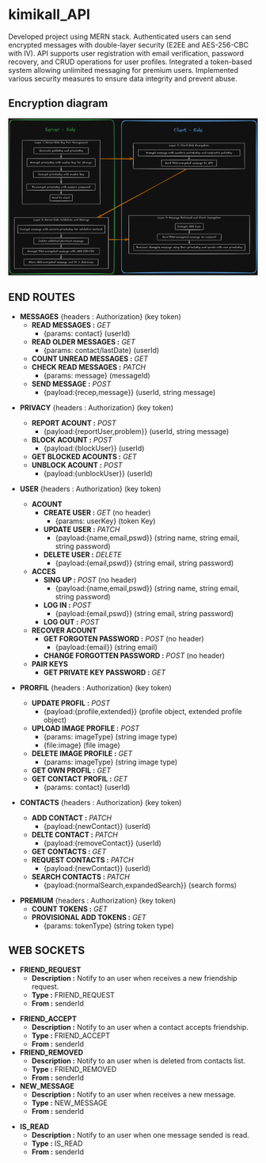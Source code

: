 # kimikall_API

Developed project using MERN stack. Authenticated users can send encrypted messages with double-layer
security (E2EE and AES-256-CBC with IV). API supports user registration with email verification, password recovery, and CRUD operations for user profiles. Integrated a token-based system allowing unlimited messaging for premium users. Implemented various security measures to ensure data integrity and prevent abuse.

## Encryption diagram

![Encryption Diagram](docs/diagram-encryption.png "Diagram of Encryption Layers")

## END ROUTES

- **MESSAGES** {headers : Authorization} (key token)
    - **READ MESSAGES :** _GET_
        - {params: contact} (userId)
    - **READ OLDER MESSAGES :** _GET_
        - {params: contact/lastDate} (userId)
    * **COUNT UNREAD MESSAGES :** _GET_
    * **CHECK READ MESSAGES :** _PATCH_
        - {params: message} (messageId)
    + **SEND MESSAGE :** _POST_
        - {payload:{recep,message}} (userId, string message)
    
* **PRIVACY** {headers : Authorization} (key token)
    - **REPORT ACOUNT :**  _POST_
        - {payload:{reportUser,problem}} (userId, string message)
    * **BLOCK ACOUNT :**  _POST_
        - {payload:{blockUser}} (userId)
    * **GET BLOCKED ACOUNTS :** _GET_
    + **UNBLOCK ACOUNT :**  _POST_
        - {payload:{unblockUser}} (userId)

* **USER** {headers : Authorization} (key token)
    - **ACOUNT**
        - **CREATE USER :** _GET_ (no header)
            - {params: userKey} (token Key)
        * **UPDATE USER :** _PATCH_
            - {payload:{name,email,pswd}} (string name, string email, string password)
        + **DELETE USER :** _DELETE_
            - {payload:{email,pswd}} (string email, string password)
    * **ACCES**
        - **SING UP :** _POST_ (no header)
            - {payload:{name,email,pswd}} (string name, string email, string password)
        * **LOG IN :** _POST_
            - {payload:{email,pswd}} (string email, string password)
        + **LOG OUT :** _POST_
    * **RECOVER ACOUNT**
        - **GET FORGOTEN PASSWORD :** _POST_ (no header)
            - {payload:{email}} (string email)
        + **CHANGE FORGOTTEN PASSWORD :** _POST_ (no header)
    + **PAIR KEYS**
        - **GET PRIVATE KEY PASSWORD :** _GET_

* **PRORFIL** {headers : Authorization} (key token)
    - **UPDATE PROFIL :** _POST_
        - {payload:{profile,extended}} (profile object, extended profile object)
    * **UPLOAD IMAGE PROFILE :** _POST_
        - {params: imageType} (string image type)
        + {file:image} (file image)
    * **DELETE IMAGE PROFILE :** _GET_
        - {params: imageType} (string image type)
    * **GET OWN PROFIL :** _GET_
    + **GET CONTACT PROFIL :** _GET_
        - {params: contact} (userId)

* **CONTACTS** {headers : Authorization} (key token)
    - **ADD CONTACT :**  _PATCH_
        - {payload:{newContact}} (userId)
    * **DELTE CONTACT :**  _PATCH_
        - {payload:{removeContact}} (userId)
    * **GET CONTACTS :** _GET_
    * **REQUEST CONTACTS :**  _PATCH_
        - {payload:{newContact}} (userId)
    + **SEARCH CONTACTS :**  _PATCH_
        - {payload:{normalSearch,expandedSearch}} (search forms)

+ **PREMIUM** {headers : Authorization} (key token)
    - **COUNT TOKENS :** _GET_
    + **PROVISIONAL ADD TOKENS :** _GET_
        - {params: tokenType} (string token type)

## WEB SOCKETS

- **FRIEND_REQUEST**
    - **Description :** Notify to an user when receives a new friendship request.
    * **Type :** FRIEND_REQUEST
    + **From :** senderId
* **FRIEND_ACCEPT**
    - **Description :** Notify to an user when a contact accepts friendship.
    * **Type :** FRIEND_ACCEPT
    + **From :** senderId
* **FRIEND_REMOVED**
    - **Description :** Notify to an user when is deleted from contacts list.
    * **Type :** FRIEND_REMOVED
    + **From :** senderId
* **NEW_MESSAGE**
    - **Description :** Notify to an user when receives a new message.
    * **Type :** NEW_MESSAGE
    + **From :** senderId
+ **IS_READ**
    - **Description :** Notify to an user when one message sended is read.
    * **Type :** IS_READ
    + **From :** senderId